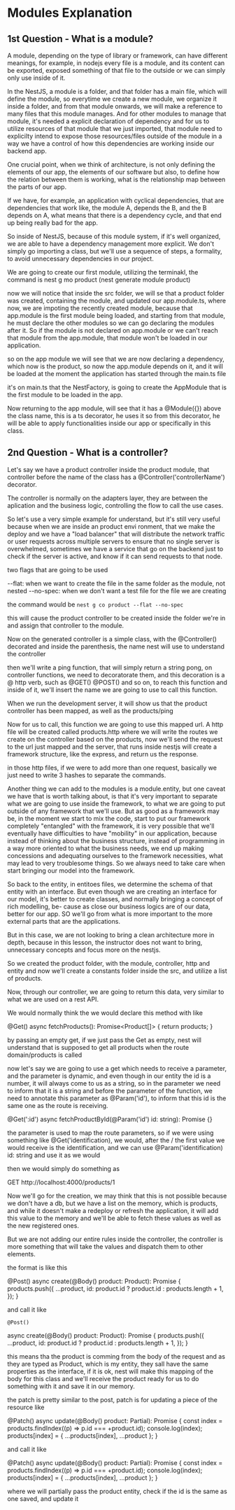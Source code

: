 # Modules Explanation

## 1st Question - What is a module?

A module, depending on the type of library or framework, can have different meanings, for example, in nodejs every file
is a module, and its content can be exported, exposed something of that file to the outside or we can simply only use
inside of it.

In the NestJS, a module is a folder, and that folder has a main file, which will define the module, so everytime we create
a new module, we organize it inside a folder, and from that module onwards, we will make a reference to many files that this
module manages. And for other modules to manage that module, it's needed a explicit declaration of dependency and for us
to utilize resources of that module that we just imported, that module need to explicilty intend to expose those resources/files
outside of the module in a way we have a control of how this dependencies are working inside our backend app.

One crucial point, when we think of architecture, is not only defining the elements of our app, the elements of our software
but also, to define how the relation between them is working, what is the relationship map between the parts of our app.

If we have, for example, an application with cyclical dependencies, that are dependencies that work like, the module A,
depends the B, and the B depends on A, what means that there is a dependency cycle, and that end up being really bad for
the app.

So inside of NestJS, because of this module system, if it's well organized, we are able to have a dependency management
more explicit. We don't simply go importing a class, but we'll use a sequence of steps, a formality, to avoid unnecessary
dependencies in our project.

We are going to create our first module, utilizing the terminakl, the command is
nest g mo product (nest generate module product)

now we will notice that inside the src folder, we will se that a product folder was created, containing the module, and updated
our app.module.ts, where now, we are impoting the recently created module, because that app.module is the first module
being loaded, and starting from that module, he must declare the other modules so we can go declaring the modules after
it. So if the module is not declared on app.module or we can't reach that module from the app.module, that module won't
be loaded in our application.

so on the app module we will see that we are now declaring a dependency, which now is the product, so now the app.module
depends on it, and it will be loaded at the moment the application has started through the main.ts file

it's on main.ts that the NestFactory, is going to create the AppModule that is the first module to be loaded in the app.

Now returning to the app module, will see that it has a @Module({}) above the class name, this is a ts decorator, he uses
it so from this decorator, he will be able to apply functionalities inside our app or specifically in this class.

## 2nd Question - What is a controller?

Let's say we have a product controller inside the product module, that controller before the name of the class has a
@Controller('controllerName') decorator.

The controller is normally on the adapters layer, they are between the aplication and the business logic, controlling the
flow to call the use cases.

So let's use a very simple example for understand, but it's still very useful because when we are inside an product envi
ronment, that we make the deploy and we have a "load balancer" that will distribute the network traffic or user requests
across multiple servers to ensure that no single server is overwhelmed, sometimes we have a service that go on the backend
just to check if the server is active, and know if it can send requests to that node.



two flags that are going to be used

--flat: when we want to create the file in the same folder as the module, not nested
--no-spec: when we don't want a test file for the file we are creating

the command would be `nest g co product --flat --no-spec`

this will cause the product controller to be created inside the folder we're in and assign that controller to the module.

Now on the generated controller is a simple class, with the @Controller() decorated and inside the parenthesis, the name
nest will use to understand the controller

then we'll write a ping function, that will simply return a string pong, on controller functions, we need to decoratorate
them, and this decoration is a @ http verb, such as @GET() @POST() and so on, to reach this function and inside of it, we'll
insert the name we are going to use to call this function. 

When we run the development server, it will show us that the product controller has been mapped, as well as the products/ping

Now for us to call, this function we are going to use this mapped url. A http file will be created called products.http
where we will write the routes we create on the controller based on the products, now we'll send the request to the
url just mapped and the server, that runs inside nestjs will create a framework structure, like the express, and return
us the response.

in those http files, if we were to add more than one request, basically we just need to write 3 hashes to separate the
commands.

Another thing we can add to the modules is a module.entity, but one caveat we have that is worth talking about, is that
it's very important to separate what we are going to use inside the framework, to what we are going to put outside of
any framework that we'll use. But as good as a framework may be, in the moment we start to mix the code, start to put
our framework completely "entangled" with the framework, it is very possible that we'll eventually have difficulties to
have "mobility" in our application, because instead of thinking about the business structure, instead of programming in
a way more oriented to what the business needs, we end up making concessions and adequating ourselves to the framework
necessities, what may lead to very troublesome things. So we always need to take care when start bringing our model into
the framework.

So back to the entity, in entitoes files, we determine the schema of that entity with an interface. But even though we are
creating an interface  for our model, it's better to create classes, and normally bringing a concept of rich modelling, be-
cause as close our business logics are of our data, better for our app. SO we'll go from what is more important to the more
external parts that are the applications.

But in this case, we are not looking to bring a clean architecture more in depth, because in this lesson, the instructor
does not want to bring, unnecessary concepts and focus more on the nestjs.

So we created the product folder, with the module, controller, http and entity and now we'll create a constants folder
inside the src, and utilize a list of products.

Now, through our controller, we are going to return this data, very similar to what we are used on a rest API.

We would normally think the we would declare this method with like

@Get()
  async fetchProducts(): Promise<Product[]> {
    return products;
  }

by passing an empty get, if we just pass the Get as empty, nest will understand that is supposed to get all products when
the route domain/products is called

now let's say we are going to use a get which needs to receive a parameter, and the parameter is dynamic, and even though in
our entity the id is a number, it will always come to us as a string, so in the parameter we need to inform that it is a string
and before the parameter of the function, we need to annotate this parameter as @Param('id'), to inform that this id is
the same one as the route is receiving.

  @Get(':id')
  async fetchProductById(@Param('id') id: string): Promise<Product> {}


the parameter is used to map the route parameters, so if we were using something like @Get('identification), we would, after
the / the first value we would receive is the identification, and we can use @Param('identification) id: string and use
it as we would

then we would simply do something as

GET http://localhost:4000/products/1

Now we'll go for the creation, we may think that this is not possible because we don't have a db, but we have a list on the
memory, which is products, and while it doesn't make a redeploy or refresh the application, it will add this value to the
memory and we'll be able to fetch these values as well as the new registered ones.

But we are not adding our entire rules inside the controller, the controller is more something that will take the values
and dispatch them to other elements.

the format is like this

  @Post()
  async create(@Body() product: Product): Promise<void> {
    products.push({
      ...product,
      id: product.id ? product.id : products.length + 1,
    });
  }

  and call it like

    @Post()
  async create(@Body() product: Product): Promise<void> {
    products.push({
      ...product,
      id: product.id ? product.id : products.length + 1,
    });
  }



this means tha the product is comming from the body of the request and as they are typed as Product, which is my entity,
they sall have the same properties as the interface, if it is ok, nest will make this mapping of the body for this class
and we'll receive the product ready for us to do something with it and save it in our memory.

the patch is pretty similar to the post, patch is for updating a piece of the resource
like

@Patch()
  async update(@Body() product: Partial<Product>): Promise<void> {
    const index = products.findIndex((p) => p.id === +product.id);
    console.log(index);
    products[index] = { ...products[index], ...product };
   }

   and call it like

  @Patch()
  async update(@Body() product: Partial<Product>): Promise<void> {
    const index = products.findIndex((p) => p.id === +product.id);
    console.log(index);
    products[index] = { ...products[index], ...product };
  }




  where we will partially pass the product entity, check if the id is the same as one saved, and update it

